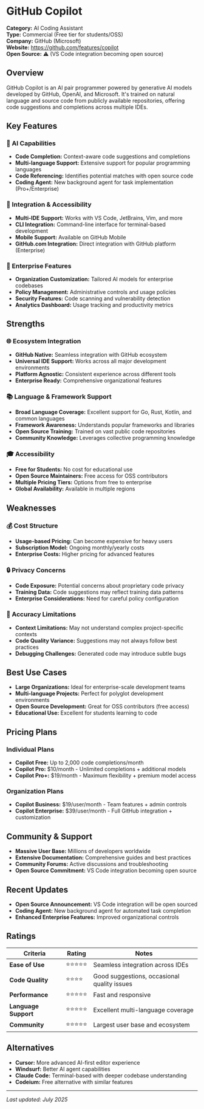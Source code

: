 # GitHub Copilot

**Category:** AI Coding Assistant  
**Type:** Commercial (Free tier for students/OSS)  
**Company:** GitHub (Microsoft)  
**Website:** https://github.com/features/copilot  
**Open Source:** ⚠️ (VS Code integration becoming open source)  

## Overview

GitHub Copilot is an AI pair programmer powered by generative AI models developed by GitHub, OpenAI, and Microsoft. It's trained on natural language and source code from publicly available repositories, offering code suggestions and completions across multiple IDEs.

## Key Features

### 🤖 AI Capabilities
- **Code Completion:** Context-aware code suggestions and completions
- **Multi-language Support:** Extensive support for popular programming languages
- **Code Referencing:** Identifies potential matches with open source code
- **Coding Agent:** New background agent for task implementation (Pro+/Enterprise)

### 🔧 Integration & Accessibility
- **Multi-IDE Support:** Works with VS Code, JetBrains, Vim, and more
- **CLI Integration:** Command-line interface for terminal-based development
- **Mobile Support:** Available on GitHub Mobile
- **GitHub.com Integration:** Direct integration with GitHub platform (Enterprise)

### 🏢 Enterprise Features
- **Organization Customization:** Tailored AI models for enterprise codebases
- **Policy Management:** Administrative controls and usage policies
- **Security Features:** Code scanning and vulnerability detection
- **Analytics Dashboard:** Usage tracking and productivity metrics

## Strengths

### 🌐 Ecosystem Integration
- **GitHub Native:** Seamless integration with GitHub ecosystem
- **Universal IDE Support:** Works across all major development environments
- **Platform Agnostic:** Consistent experience across different tools
- **Enterprise Ready:** Comprehensive organizational features

### 📚 Language & Framework Support
- **Broad Language Coverage:** Excellent support for Go, Rust, Kotlin, and common languages
- **Framework Awareness:** Understands popular frameworks and libraries
- **Open Source Training:** Trained on vast public code repositories
- **Community Knowledge:** Leverages collective programming knowledge

### 🎓 Accessibility
- **Free for Students:** No cost for educational use
- **Open Source Maintainers:** Free access for OSS contributors
- **Multiple Pricing Tiers:** Options from free to enterprise
- **Global Availability:** Available in multiple regions

## Weaknesses

### 💰 Cost Structure
- **Usage-based Pricing:** Can become expensive for heavy users
- **Subscription Model:** Ongoing monthly/yearly costs
- **Enterprise Costs:** Higher pricing for advanced features

### 🔒 Privacy Concerns
- **Code Exposure:** Potential concerns about proprietary code privacy
- **Training Data:** Code suggestions may reflect training data patterns
- **Enterprise Considerations:** Need for careful policy configuration

### 🎯 Accuracy Limitations
- **Context Limitations:** May not understand complex project-specific contexts
- **Code Quality Variance:** Suggestions may not always follow best practices
- **Debugging Challenges:** Generated code may introduce subtle bugs

## Best Use Cases

- **Large Organizations:** Ideal for enterprise-scale development teams
- **Multi-language Projects:** Perfect for polyglot development environments
- **Open Source Development:** Great for OSS contributors (free access)
- **Educational Use:** Excellent for students learning to code

## Pricing Plans

### Individual Plans
- **Copilot Free:** Up to 2,000 code completions/month
- **Copilot Pro:** $10/month - Unlimited completions + additional models
- **Copilot Pro+:** $19/month - Maximum flexibility + premium model access

### Organization Plans
- **Copilot Business:** $19/user/month - Team features + admin controls
- **Copilot Enterprise:** $39/user/month - Full GitHub integration + customization

## Community & Support

- **Massive User Base:** Millions of developers worldwide
- **Extensive Documentation:** Comprehensive guides and best practices
- **Community Forums:** Active discussions and troubleshooting
- **Open Source Commitment:** VS Code integration becoming open source

## Recent Updates

- **Open Source Announcement:** VS Code integration will be open sourced
- **Coding Agent:** New background agent for automated task completion
- **Enhanced Enterprise Features:** Improved organizational controls

## Ratings

| Criteria | Rating | Notes |
|----------|---------|-------|
| **Ease of Use** | ⭐⭐⭐⭐⭐ | Seamless integration across IDEs |
| **Code Quality** | ⭐⭐⭐⭐ | Good suggestions, occasional quality issues |
| **Performance** | ⭐⭐⭐⭐⭐ | Fast and responsive |
| **Language Support** | ⭐⭐⭐⭐⭐ | Excellent multi-language coverage |
| **Community** | ⭐⭐⭐⭐⭐ | Largest user base and ecosystem |

## Alternatives

- **Cursor:** More advanced AI-first editor experience
- **Windsurf:** Better AI agent capabilities
- **Claude Code:** Terminal-based with deeper codebase understanding
- **Codeium:** Free alternative with similar features

---

*Last updated: July 2025*